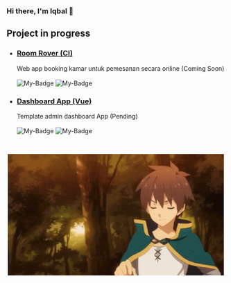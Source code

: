 ### Hi there, I'm Iqbal 👋

## Project in progress
- ### [Room Rover (CI)](https://github.com/balramadan/roomrover)
    Web app booking kamar untuk pemesanan secara online (Coming Soon)<br><br>
    ![My-Badge](https://badgen.net/github/commits/balramadan/roomrover?color=green)
    ![My-Badge](https://badgen.net/github/contributors/balramadan/roomrover?color=red)
- ### [Dashboard App (Vue)](https://github.com/balramadan/admin-dashboard)
    Template admin dashboard App (Pending)<br><br>
    ![My-Badge](https://badgen.net/github/commits/balramadan/admin-dashboard?color=green)
    ![My-Badge](https://badgen.net/github/contributors/balramadan/admin-dashboard?color=red)

<br>
<p align="center"><img src="https://raw.githubusercontent.com/balramadan/balramadan/main/nice-bakuretsu.gif" /></p>
<!--
**balramadan/balramadan** is a ✨ _special_ ✨ repository because its `README.md` (this file) appears on your GitHub profile.

Here are some ideas to get you started:

- 🔭 I’m currently working on ...
- 🌱 I’m currently learning ...
- 👯 I’m looking to collaborate on ...
- 🤔 I’m looking for help with ...
- 💬 Ask me about ...
- 📫 How to reach me: ...
- 😄 Pronouns: ...
- ⚡ Fun fact: ...
-->
